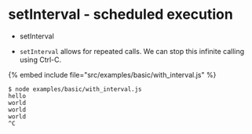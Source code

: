 # setInterval - scheduled execution

* setInterval

* `setInterval` allows for repeated calls. We can stop this infinite calling using Ctrl-C.

{% embed include file="src/examples/basic/with_interval.js" %}

```
$ node examples/basic/with_interval.js
hello
world
world
world
^C
```


